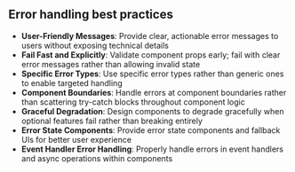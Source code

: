 ## Error handling best practices

- **User-Friendly Messages**: Provide clear, actionable error messages to users without exposing technical details
- **Fail Fast and Explicitly**: Validate component props early; fail with clear error messages rather than allowing invalid state
- **Specific Error Types**: Use specific error types rather than generic ones to enable targeted handling
- **Component Boundaries**: Handle errors at component boundaries rather than scattering try-catch blocks throughout component logic
- **Graceful Degradation**: Design components to degrade gracefully when optional features fail rather than breaking entirely
- **Error State Components**: Provide error state components and fallback UIs for better user experience
- **Event Handler Error Handling**: Properly handle errors in event handlers and async operations within components

